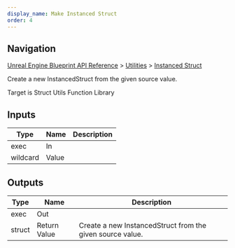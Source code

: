 ```yaml
---
display_name: Make Instanced Struct
order: 4
---
```

## Navigation

[Unreal Engine Blueprint API Reference](https://dev.epicgames.com/documentation/en-us/unreal-engine/BlueprintAPI) > [Utilities](https://dev.epicgames.com/documentation/en-us/unreal-engine/BlueprintAPI/Utilities) > [Instanced Struct](https://dev.epicgames.com/documentation/en-us/unreal-engine/BlueprintAPI/Utilities/InstancedStruct)

Create a new InstancedStruct from the given source value.

Target is Struct Utils Function Library

## Inputs

| Type | Name | Description |
| --- | --- | --- |
| exec | In |  |
| wildcard | Value |  |

## Outputs

| Type | Name | Description |
| --- | --- | --- |
| exec | Out |  |
| struct | Return Value | Create a new InstancedStruct from the given source value. |
